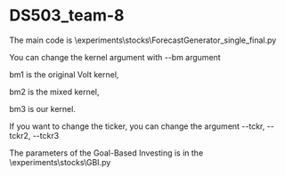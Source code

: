 # DS503_team-8

The main code is \experiments\stocks\ForecastGenerator_single_final.py

You can change the kernel argument with --bm argument

bm1 is the original Volt kernel,

bm2 is the mixed kernel,

bm3 is our kernel.

If you want to change the ticker, you can change the argument --tckr, --tckr2, --tckr3

The parameters of the Goal-Based Investing is in the \experiments\stocks\GBI.py
